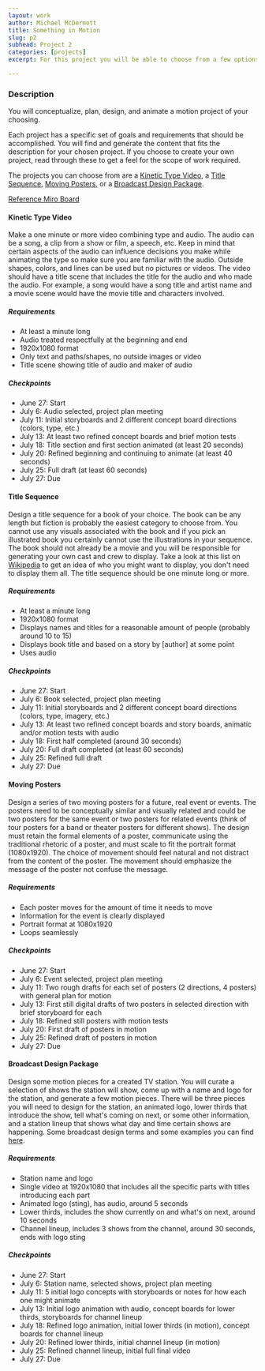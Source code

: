 ```yaml
---
layout: work
author: Michael McDermott
title: Something in Motion
slug: p2
subhead: Project 2
categories: [projects]
excerpt: For this project you will be able to choose from a few options below or create your own project. If generating your own project you need to make sure to create a schedule and similar outcomes to the projects listed below.

---
```


### Description
You will conceptualize, plan, design, and animate a motion project of your choosing.

Each project has a specific set of goals and requirements that should be accomplished. You will find and  generate the content that fits the description for your chosen project. If you choose to create your own project, read through these to get a feel for the scope of work required.

The projects you can choose from are a <a href="#kinetic">Kinetic Type Video</a>, a <a href="#title">Title Sequence</a>, <a href="#poster">Moving Posters</a>, or a <a href="#broadcast">Broadcast Design Package</a>.

[Reference Miro Board](https://miro.com/app/board/uXjVOpLIzhs=/?share_link_id=608360333282)

#### <span id="kinetic">Kinetic Type Video</span>
Make a one minute or more video combining type and audio. The audio can be a song, a clip from a show or film, a speech, etc. Keep in mind that certain aspects of the audio can influence decisions you make while animating the type so make sure you are familiar with the audio. Outside shapes, colors, and lines can be used but no pictures or videos. The video should have a title scene that includes the title for the audio and who made the audio. For example, a song would have a song title and artist name and a movie scene would have the movie title and characters involved.

##### Requirements
* At least a minute long
* Audio treated respectfully at the beginning and end
* 1920x1080 format
* Only text and paths/shapes, no outside images or video
* Title scene showing title of audio and maker of audio

##### Checkpoints
* June 27: Start
* July 6: Audio selected, project plan meeting
* July 11: Initial storyboards and 2 different concept board directions (colors, type, etc.)
* July 13: At least two refined concept boards and brief motion tests
* July 18: Title section and first section animated (at least 20 seconds)
* July 20: Refined beginning and continuing to animate (at least 40 seconds)
* July 25: Full draft (at least 60 seconds)
* July 27: Due

#### <span id="title">Title Sequence</span>
Design a title sequence for a book of your choice. The book can be any length but fiction is probably the easiest category to choose from. You cannot use any visuals associated with the book and if you pick an illustrated book you certainly cannot use the illustrations in your sequence. The book should not already be a movie and you will be responsible for generating your own cast and crew to display. Take a look at this list on [Wikipedia](https://en.wikipedia.org/wiki/Opening_credits#Common_opening_credits_order) to get an idea of who you might want to display, you don't need to display them all. The title sequence should be one minute long or more.

##### Requirements
* At least a minute long
* 1920x1080 format
* Displays names and titles for a reasonable amount of people (probably around 10 to 15)
* Displays book title and based on a story by [author] at some point
* Uses audio

##### Checkpoints
* June 27: Start
* July 6: Book selected, project plan meeting
* July 11: Initial storyboards and 2 different concept board directions (colors, type, imagery, etc.)
* July 13: At least two refined concept boards and story boards, animatic and/or motion tests with audio
* July 18: First half completed (around 30 seconds)
* July 20: Full draft completed (at least 60 seconds)
* July 25: Refined full draft
* July 27: Due

#### <span id="poster">Moving Posters</span>
Design a series of two moving posters for a future, real event or events. The posters need to be conceptually similar and visually related and could be two posters for the same event or two posters for related events (think of tour posters for a band or theater posters for different shows). The design must retain the formal elements of a poster, communicate using the traditional rhetoric of a poster, and must scale to fit the portrait format (1080x1920). The choice of movement should feel natural and not distract from the content of the poster. The movement should emphasize the message of the poster not confuse the message.

##### Requirements
* Each poster moves for the amount of time it needs to move
* Information for the event is clearly displayed
* Portrait format at 1080x1920
* Loops seamlessly

##### Checkpoints
* June 27: Start
* July 6: Event selected, project plan meeting
* July 11: Two rough drafts for each set of posters (2 directions, 4 posters) with general plan for motion
* July 13: First still digital drafts of two posters in selected direction with brief storyboard for each
* July 18: Refined still posters with motion tests
* July 20: First draft of posters in motion
* July 25: Refined draft of posters in motion
* July 27: Due

#### <span id="broadcast">Broadcast Design Package</span>
Design some motion pieces for a created TV station. You will curate a selection of shows the station will show, come up with a name and logo for the station, and generate a few motion pieces. There will be three pieces you will need to design for the station, an animated logo, lower thirds that introduce the show, tell what's coming on next, or some other information, and a station lineup that shows what day and time certain shows are happening. Some broadcast design terms and some examples you can find [here](https://motionarray.com/learn/motion-design/broadcast-design-terms/).

##### Requirements
* Station name and logo
* Single video at 1920x1080 that includes all the specific parts with titles introducing each part
* Animated logo (sting), has audio, around 5 seconds
* Lower thirds, includes the show currently on and what's on next, around 10 seconds
* Channel lineup, includes 3 shows from the channel, around 30 seconds, ends with logo sting

##### Checkpoints
* June 27: Start
* July 6: Station name, selected shows, project plan meeting
* July 11: 5 initial logo concepts with storyboards or notes for how each one might animate
* July 13: Initial logo animation with audio, concept boards for lower thirds, storyboards for channel lineup
* July 18: Refined logo animation, initial lower thirds (in motion), concept boards for channel lineup
* July 20: Refined lower thirds, initial channel lineup (in motion)
* July 25: Refined channel lineup, initial full final video
* July 27: Due
